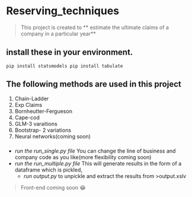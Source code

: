 # Reserving_techniques
> This project is created to ** estimate the ultimate claims of a company in a particular year**
## install these in your environment.
`pip install statsmodels
 pip install tabulate`

## The following methods are used in this project
1. Chain-Ladder
2. Exp Claims 
3. Bornheutter-Fergueson
4. Cape-cod
5. GLM-3 varaitions
6. Bootstrap- 2 variations
7. Neural networks(coming soon)

###
- *run the run_single.py file* You can change the line of business and company code as you like(more flexibility coming soon)
- *run the run_multiple.py file* This will generate results in the form of a dataframe which is pickled, 
   - *run output.py* to unpickle and extract the results from >output.xslv 

>Front-end coming soon :joy:


